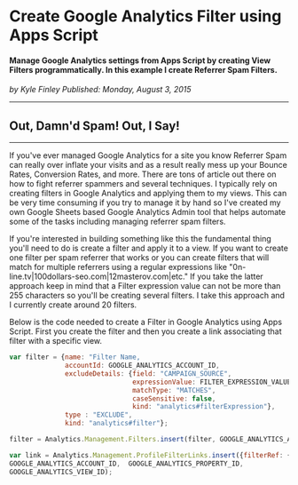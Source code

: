 # Create Google Analytics Filter using Apps Script

#### Manage Google Analytics settings from Apps Script by creating View Filters programmatically. In this example I create Referrer Spam Filters.

_<div class="article-meta-data"> by <span class="article-meta-author" itemprop="author">Kyle Finley</span> Published: <time itemprop="pubdate" datetime="8/3/2015 1:03:07 PM">Monday, August 3, 2015</time></div>_

---

## Out, Damn'd Spam! Out, I Say!

---

If you've ever managed Google Analytics for a site you know Referrer Spam can really over inflate your visits and as a result really mess up your Bounce Rates, Conversion Rates, and more. There are tons of article out there on how to fight referrer spammers and several techniques. I typically rely on creating filters in Google Analytics and applying them to my views. This can be very time consuming if you try to manage it by hand so I've created my own Google Sheets based Google Analytics Admin tool that helps automate some of the tasks including managing referrer spam filters.

If you're interested in building something like this the fundamental thing you'll need to do is create a filter and apply it to a view. If you want to create one filter per spam referrer that works or you can create filters that will match for multiple referrers using a regular expressions like "0n-line.tv|100dollars-seo.com|12masterov.com|etc." If you take the latter approach keep in mind that a Filter expression value can not be more than 255 characters so you'll be creating several filters. I take this approach and I currently create around 20 filters.

Below is the code needed to create a Filter in Google Analytics using Apps Script. First you create the filter and then you create a link associating that filter with a specific view.

```javascript
var filter = {name: "Filter Name,
              accountId: GOOGLE_ANALYTICS_ACCOUNT_ID,
              excludeDetails: {field: "CAMPAIGN_SOURCE",
                               expressionValue: FILTER_EXPRESSION_VALUE,
                               matchType: "MATCHES",
                               caseSensitive: false,
                               kind: "analytics#filterExpression"},
              type : "EXCLUDE",
              kind: "analytics#filter"};

filter = Analytics.Management.Filters.insert(filter, GOOGLE_ANALYTICS_ACCOUNT_ID);

var link = Analytics.Management.ProfileFilterLinks.insert({filterRef: {id: filter.id}},
GOOGLE_ANALYTICS_ACCOUNT_ID,  GOOGLE_ANALYTICS_PROPERTY_ID,
GOOGLE_ANALYTICS_VIEW_ID);
```
